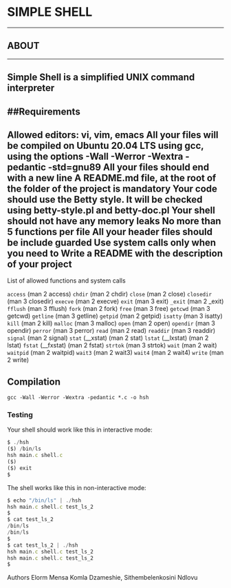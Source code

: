 # SIMPLE SHELL
***
## ABOUT
---
Simple Shell is a simplified UNIX command interpreter
---

##Requirements
---
Allowed editors: vi, vim, emacs
All your files will be compiled on Ubuntu 20.04 LTS using gcc, using the options -Wall -Werror -Wextra -pedantic -std=gnu89
All your files should end with a new line
A README.md file, at the root of the folder of the project is mandatory
Your code should use the Betty style. It will be checked using betty-style.pl and betty-doc.pl
Your shell should not have any memory leaks
No more than 5 functions per file
All your header files should be include guarded
Use system calls only when you need to
Write a README with the description of your project
---

List of allowed functions and system calls

`access` (man 2 access)
`chdir` (man 2 chdir)
`close` (man 2 close)
`closedir` (man 3 closedir)
`execve` (man 2 execve)
`exit` (man 3 exit)
`_exit` (man 2 _exit)
`fflush` (man 3 fflush)
`fork` (man 2 fork)
`free` (man 3 free)
`getcwd` (man 3 getcwd)
`getline` (man 3 getline)
`getpid` (man 2 getpid)
`isatty` (man 3 isatty)
`kill` (man 2 kill)
`malloc` (man 3 malloc)
`open` (man 2 open)
`opendir` (man 3 opendir)
`perror` (man 3 perror)
`read` (man 2 read)
`readdir` (man 3 readdir)
`signal` (man 2 signal)
`stat` (__xstat) (man 2 stat)
`lstat` (__lxstat) (man 2 lstat)
`fstat` (__fxstat) (man 2 fstat)
`strtok` (man 3 strtok)
`wait` (man 2 wait)
`waitpid` (man 2 waitpid)
`wait3` (man 2 wait3)
`wait4` (man 2 wait4)
`write` (man 2 write)

## Compilation
	gcc -Wall -Werror -Wextra -pedantic *.c -o hsh

### Testing

Your shell should work like this in interactive mode:
```js
$ ./hsh
($) /bin/ls
hsh main.c shell.c
($)
($) exit
$
```
The shell works like this in non-interactive mode:
```js
$ echo "/bin/ls" | ./hsh
hsh main.c shell.c test_ls_2
$
$ cat test_ls_2
/bin/ls
/bin/ls
$
$ cat test_ls_2 | ./hsh
hsh main.c shell.c test_ls_2
hsh main.c shell.c test_ls_2
$
```
Authors
 Elorm Mensa Komla Dzameshie, Sithembelenkosini Ndlovu
